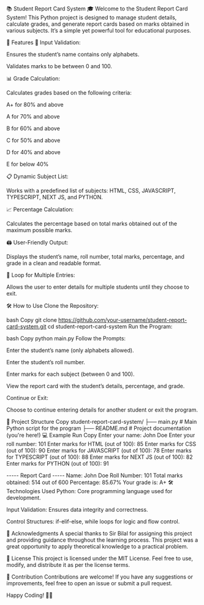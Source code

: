 📚 Student Report Card System 🎓
Welcome to the Student Report Card System! This Python project is designed to manage student details, calculate grades, and generate report cards based on marks obtained in various subjects. It’s a simple yet powerful tool for educational purposes.

🚀 Features
📝 Input Validation:

Ensures the student’s name contains only alphabets.

Validates marks to be between 0 and 100.

📊 Grade Calculation:

Calculates grades based on the following criteria:

A+ for 80% and above

A for 70% and above

B for 60% and above

C for 50% and above

D for 40% and above

E for below 40%

📋 Dynamic Subject List:

Works with a predefined list of subjects: HTML, CSS, JAVASCRIPT, TYPESCRIPT, NEXT JS, and PYTHON.

📈 Percentage Calculation:

Calculates the percentage based on total marks obtained out of the maximum possible marks.

🖨️ User-Friendly Output:

Displays the student’s name, roll number, total marks, percentage, and grade in a clean and readable format.

🔄 Loop for Multiple Entries:

Allows the user to enter details for multiple students until they choose to exit.

🛠️ How to Use
Clone the Repository:

bash
Copy
git clone https://github.com/your-username/student-report-card-system.git
cd student-report-card-system
Run the Program:

bash
Copy
python main.py
Follow the Prompts:

Enter the student’s name (only alphabets allowed).

Enter the student’s roll number.

Enter marks for each subject (between 0 and 100).

View the report card with the student’s details, percentage, and grade.

Continue or Exit:

Choose to continue entering details for another student or exit the program.

📂 Project Structure
Copy
student-report-card-system/
├── main.py              # Main Python script for the program
├── README.md            # Project documentation (you're here!)
💻 Example Run
Copy
Enter your name: John Doe
Enter your roll number: 101
Enter marks for HTML (out of 100): 85
Enter marks for CSS (out of 100): 90
Enter marks for JAVASCRIPT (out of 100): 78
Enter marks for TYPESCRIPT (out of 100): 88
Enter marks for NEXT JS (out of 100): 82
Enter marks for PYTHON (out of 100): 91

----- Report Card -----
Name: John Doe
Roll Number: 101
Total marks obtained: 514 out of 600
Percentage: 85.67%
Your grade is: A+
🛠️ Technologies Used
Python: Core programming language used for development.

Input Validation: Ensures data integrity and correctness.

Control Structures: if-elif-else, while loops for logic and flow control.

🙏 Acknowledgments
A special thanks to Sir Bilal for assigning this project and providing guidance throughout the learning process. This project was a great opportunity to apply theoretical knowledge to a practical problem.

📄 License
This project is licensed under the MIT License. Feel free to use, modify, and distribute it as per the license terms.

🤝 Contribution
Contributions are welcome! If you have any suggestions or improvements, feel free to open an issue or submit a pull request.



Happy Coding! 🚀✨
